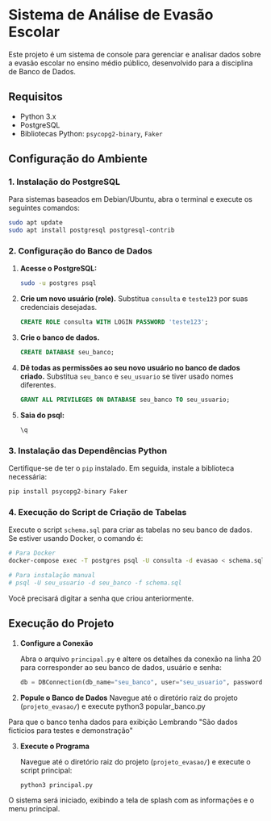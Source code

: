 # Sistema de Análise de Evasão Escolar

Este projeto é um sistema de console para gerenciar e analisar dados sobre a evasão escolar no ensino médio público, desenvolvido para a disciplina de Banco de Dados.

## Requisitos

- Python 3.x
- PostgreSQL
- Bibliotecas Python: `psycopg2-binary`, `Faker`

## Configuração do Ambiente

### 1. Instalação do PostgreSQL

Para sistemas baseados em Debian/Ubuntu, abra o terminal e execute os seguintes comandos:

```bash
sudo apt update
sudo apt install postgresql postgresql-contrib
```

### 2. Configuração do Banco de Dados

1.  **Acesse o PostgreSQL:**
    ```bash
    sudo -u postgres psql
    ```

2.  **Crie um novo usuário (role).** Substitua `consulta` e `teste123` por suas credenciais desejadas.
    ```sql
    CREATE ROLE consulta WITH LOGIN PASSWORD 'teste123';
    ```

3.  **Crie o banco de dados.**
    ```sql
    CREATE DATABASE seu_banco;
    ```

4.  **Dê todas as permissões ao seu novo usuário no banco de dados criado.** Substitua `seu_banco` e `seu_usuario` se tiver usado nomes diferentes.
    ```sql
    GRANT ALL PRIVILEGES ON DATABASE seu_banco TO seu_usuario;
    ```

5.  **Saia do psql:**
    ```sql
    \q
    ```

### 3. Instalação das Dependências Python

Certifique-se de ter o `pip` instalado. Em seguida, instale a biblioteca necessária:

```bash
pip install psycopg2-binary Faker
```

### 4. Execução do Script de Criação de Tabelas

Execute o script `schema.sql` para criar as tabelas no seu banco de dados. Se estiver usando Docker, o comando é:

```bash
# Para Docker
docker-compose exec -T postgres psql -U consulta -d evasao < schema.sql

# Para instalação manual
# psql -U seu_usuario -d seu_banco -f schema.sql
```
Você precisará digitar a senha que criou anteriormente.

## Execução do Projeto

1.  **Configure a Conexão**

    Abra o arquivo `principal.py` e altere os detalhes da conexão na linha 20 para corresponder ao seu banco de dados, usuário e senha:

    ```python
    db = DBConnection(db_name="seu_banco", user="seu_usuario", password="sua_senha")
    ```



2.  **Popule o Banco de Dados**
Navegue até o diretório raiz do projeto (`projeto_evasao/`) e execute python3 popular_banco.py

Para que o banco tenha dados para exibição
Lembrando "São dados ficticios para testes e demonstração"

3.  **Execute o Programa**

    Navegue até o diretório raiz do projeto (`projeto_evasao/`) e execute o script principal:

    ```bash
    python3 principal.py
    ```

O sistema será iniciado, exibindo a tela de splash com as informações e o menu principal.